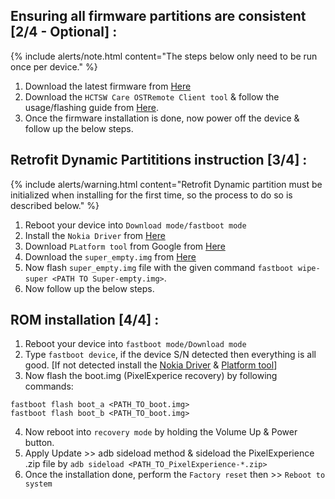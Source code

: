 ## Ensuring all firmware partitions are consistent [2/4 - Optional] :

{% include alerts/note.html content="The steps below only need to be run once per device." %}

1. Download the latest firmware from [Here](https://sourceforge.net/projects/fihsw-sdm660/files/PL2/FIHSW_PL2-415C-0-00WW-B01_600WW_10_20200501.full.lzma2.8196b83ea498b17a172bbb95f46b94cb3bab32404f2493a818e390f858a55eaf.7z/download)
2. Download the `HCTSW Care OSTRemote Client tool` & follow the usage/flashing guide from [Here](https://xdaforums.com/t/tools-hctsw-care-ostremote-client-batch-script-replacement-of-ost-la.4282019/).
3. Once the firmware installation is done, now power off the device & follow up the below steps.

## Retrofit Dynamic Partititions instruction [3/4] :

{% include alerts/warning.html content="Retrofit Dynamic partition must be initialized when installing for the first time, so the process to do so is described below." %}

1. Reboot your device into `Download mode/fastboot mode`
2. Install the `Nokia Driver` from [Here](https://github.com/StollD/nokia-driver-installer/raw/master/out/Phone_Nokia_USB_Driver_v1.4.0.exe)
3. Download `PLatform tool` from Google from [Here](https://developer.android.com/tools/releases/platform-tools)
4. Download the `super_empty.img` from [Here](https://github.com/Nokia-SDM660-Devices/device_nokia_PL2/releases/download/PL2-RDP/super_empty.img)
5. Now flash `super_empty.img` file with the given command `fastboot wipe-super <PATH TO Super-empty.img>`.
6. Now follow up the below steps.

## ROM installation [4/4] :

1. Reboot your device into `fastboot mode/Download mode`
2. Type `fastboot device`, if the device S/N detected then everything is all good. [If not detected install the [Nokia Driver](https://github.com/StollD/nokia-driver-installer/raw/master/out/Phone_Nokia_USB_Driver_v1.4.0.exe) & [Platform tool](https://developer.android.com/tools/releases/platform-tools)]
3. Now flash the boot.img (PixelExperice recovery) by following commands:
```
fastboot flash boot_a <PATH_TO_boot.img>
fastboot flash boot_b <PATH_TO_boot.img>
```
4. Now reboot into `recovery mode` by holding the Volume Up & Power button.
5. Apply Update >> adb sideload method & sideload the PixelExperience .zip file by `adb sideload <PATH_TO_PixelExperience-*.zip>`
6. Once the installation done, perform the `Factory reset` then >> `Reboot to system`